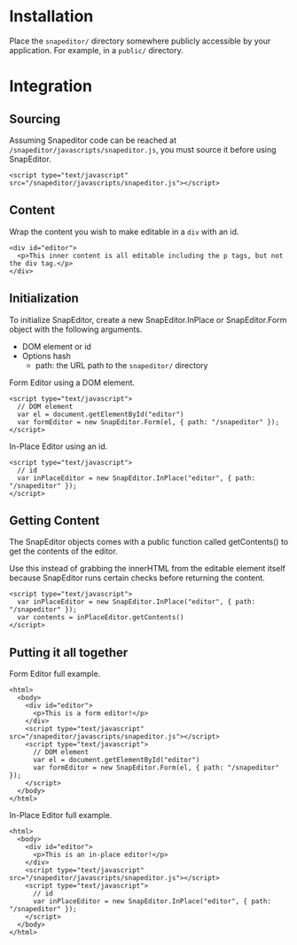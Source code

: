 # Installation

Place the `snapeditor/` directory somewhere publicly accessible by your application. For example, in a `public/` directory.

# Integration

## Sourcing

Assuming Snapeditor code can be reached at `/snapeditor/javascripts/snapeditor.js`, you must source it before using SnapEditor.

    <script type="text/javascript" src="/snapeditor/javascripts/snapeditor.js"></script>

## Content

Wrap the content you wish to make editable in a `div` with an id.

    <div id="editor">
      <p>This inner content is all editable including the p tags, but not the div tag.</p>
    </div>

## Initialization

To initialize SnapEditor, create a new SnapEditor.InPlace or SnapEditor.Form object with the following arguments.

* DOM element or id
* Options hash
  * path: the URL path to the `snapeditor/` directory

Form Editor using a DOM element.

    <script type="text/javascript">
      // DOM element
      var el = document.getElementById("editor")
      var formEditor = new SnapEditor.Form(el, { path: "/snapeditor" });
    </script>

In-Place Editor using an id.

    <script type="text/javascript">
      // id
      var inPlaceEditor = new SnapEditor.InPlace("editor", { path: "/snapeditor" });
    </script>

## Getting Content

The SnapEditor objects comes with a public function called getContents() to get the contents of the editor.

Use this instead of grabbing the innerHTML from the editable element itself because SnapEditor runs certain checks before returning the content.

    <script type="text/javascript">
      var inPlaceEditor = new SnapEditor.InPlace("editor", { path: "/snapeditor" });
      var contents = inPlaceEditor.getContents()
    </script>

## Putting it all together

Form Editor full example.

    <html>
      <body>
        <div id="editor">
          <p>This is a form editor!</p>
        </div>
        <script type="text/javascript" src="/snapeditor/javascripts/snapeditor.js"></script>
        <script type="text/javascript">
          // DOM element
          var el = document.getElementById("editor")
          var formEditor = new SnapEditor.Form(el, { path: "/snapeditor" });
        </script>
      </body>
    </html>

In-Place Editor full example.

    <html>
      <body>
        <div id="editor">
          <p>This is an in-place editor!</p>
        </div>
        <script type="text/javascript" src="/snapeditor/javascripts/snapeditor.js"></script>
        <script type="text/javascript">
          // id
          var inPlaceEditor = new SnapEditor.InPlace("editor", { path: "/snapeditor" });
        </script>
      </body>
    </html>
